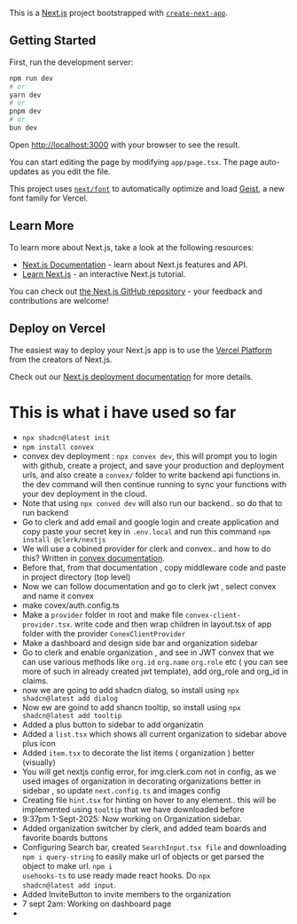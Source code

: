 This is a [Next.js](https://nextjs.org) project bootstrapped with [`create-next-app`](https://nextjs.org/docs/app/api-reference/cli/create-next-app).

## Getting Started

First, run the development server:

```bash
npm run dev
# or
yarn dev
# or
pnpm dev
# or
bun dev
```

Open [http://localhost:3000](http://localhost:3000) with your browser to see the result.

You can start editing the page by modifying `app/page.tsx`. The page auto-updates as you edit the file.

This project uses [`next/font`](https://nextjs.org/docs/app/building-your-application/optimizing/fonts) to automatically optimize and load [Geist](https://vercel.com/font), a new font family for Vercel.

## Learn More

To learn more about Next.js, take a look at the following resources:

- [Next.js Documentation](https://nextjs.org/docs) - learn about Next.js features and API.
- [Learn Next.js](https://nextjs.org/learn) - an interactive Next.js tutorial.

You can check out [the Next.js GitHub repository](https://github.com/vercel/next.js) - your feedback and contributions are welcome!

## Deploy on Vercel

The easiest way to deploy your Next.js app is to use the [Vercel Platform](https://vercel.com/new?utm_medium=default-template&filter=next.js&utm_source=create-next-app&utm_campaign=create-next-app-readme) from the creators of Next.js.

Check out our [Next.js deployment documentation](https://nextjs.org/docs/app/building-your-application/deploying) for more details.


# This is what i have used so far
- <code>npx shadcn@latest init</code>
- <code>npm install convex</code>
- convex dev deployment : <code>npx convex dev</code>, this will prompt you to login with github, create a project, and save your production and deployment urls, and also create a <code>convex/</code> folder to write backend api functions in. the dev command will then continue running to sync your functions with your dev deployment in the cloud.
- Note that using <code>npx conved dev</code> will also run our backend.. so do that to run backend
- Go to clerk and add email and google login and create application and copy paste your secret key in <code>.env.local</code> and run this command <code>npm install @clerk/nextjs</code>
- We will use a cobined provider for clerk and convex.. and how to do this? Written in <a href="https://docs.convex.dev/auth/clerk">convex documentation</a>.
- Before that, from that documentation , copy middleware code and paste in project directory (top level)
- Now we can follow documentation and go to clerk jwt , select convex and name it convex
- make covex/auth.config.ts
- Make a <code>provider</code> folder in root and make file <code>convex-client-provider.tsx</code>. write code and then wrap children in layout.tsx of app folder with the provider <code>ConexClientProvider</code>
- Make a dashboard and design side bar and organization sidebar
- Go to clerk and enable organization , and see in JWT convex that we can use various methods like <code>org.id</code> <code>org.name</code> <code>org.role</code> etc ( you can see more of such in already created jwt template), add org_role and org_id in claims.
- now we are going to add shadcn dialog, so install using <code>npx shadcn@latest add dialog</code>
- Now ew are goind to add shancn tooltip, so install using <code>npx shadcn@latest add tooltip</code>
- Added a plus button to sidebar to add organizatin
- Added a <code>list.tsx</code> which shows all current organization to sidebar above plus icon
- Added <code>item.tsx</code> to decorate the list items ( organization ) better (visually)
- You will get nextjs config error, for img.clerk.com not in config, as we used images of organization in decorating organizations better in sidebar , so update <code>next.config.ts</code> and images config
- Creating file <code>hint.tsx</code> for hinting on hover to any element.. this will be implemented using <code>tooltip</code> that we have downloaded before 
- 9:37pm 1-Sept-2025: Now working on Organization sidebar. 
- Added organization switcher by clerk, and added team boards and favorite boards buttons
- Configuring Search bar, created <code>SearchInput.tsx file</code> and downloading <code>npm i query-string</code> to easily make url of objects or get parsed the object to make url. <code>npm i usehooks-ts</code> to use ready made react hooks. Do <code>npx shadcn@latest add input</code>.
- Added InviteButton to invite members to the organization
- 7 sept 2am: Working on dashboard page
- <code></code>